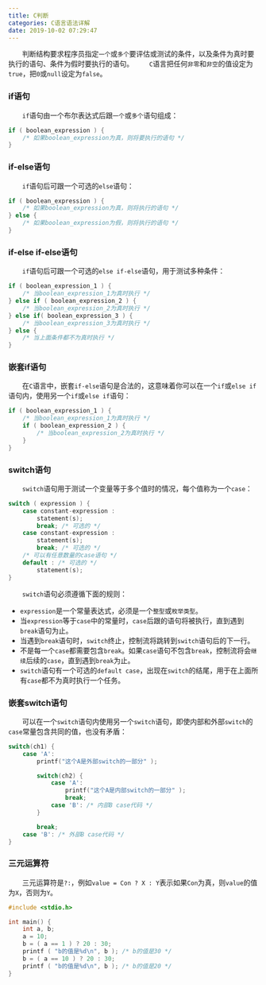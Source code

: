 ```yaml
---
title: C判断
categories: C语言语法详解
date: 2019-10-02 07:29:47
---
```

&emsp;&emsp;判断结构要求程序员指定`一个`或`多个`要评估或测试的条件，以及条件为真时要执行的语句、条件为假时要执行的语句。<!--more-->
&emsp;&emsp;`C`语言把任何`非零`和`非空`的值设定为`true`，把`0`或`null`设定为`false`。

### if语句

&emsp;&emsp;`if`语句由一个布尔表达式后跟`一个`或`多个`语句组成：

``` cpp
if ( boolean_expression ) {
    /* 如果boolean_expression为真，则将要执行的语句 */
}
```

### if-else语句

&emsp;&emsp;`if`语句后可跟一个可选的`else`语句：

``` cpp
if ( boolean_expression ) {
    /* 如果boolean_expression为真，则将执行的语句 */
} else {
    /* 如果boolean_expression为假，则将执行的语句 */
}
```

### if-else if-else语句

&emsp;&emsp;`if`语句后可跟一个可选的`else if-else`语句，用于测试多种条件：

``` cpp
if ( boolean_expression_1 ) {
    /* 当boolean_expression_1为真时执行 */
} else if ( boolean_expression_2 ) {
    /* 当boolean_expression_2为真时执行 */
} else if( boolean_expression_3 ) {
    /* 当boolean_expression_3为真时执行 */
} else {
    /* 当上面条件都不为真时执行 */
}
```

### 嵌套if语句

&emsp;&emsp;在`C`语言中，嵌套`if-else`语句是合法的，这意味着你可以在一个`if`或`else if`语句内，使用另一个`if`或`else if`语句：

``` cpp
if ( boolean_expression_1 ) {
    /* 当boolean_expression_1为真时执行 */
    if ( boolean_expression_2 ) {
        /* 当boolean_expression_2为真时执行 */
    }
}
```

### switch语句

&emsp;&emsp;`switch`语句用于测试一个变量等于多个值时的情况，每个值称为一个`case`：

``` cpp
switch ( expression ) {
    case constant-expression :
        statement(s);
        break; /* 可选的 */
    case constant-expression :
        statement(s);
        break; /* 可选的 */
    /* 可以有任意数量的case语句 */
    default : /* 可选的 */
        statement(s);
}
```

&emsp;&emsp;`switch`语句必须遵循下面的规则：

- `expression`是一个常量表达式，必须是一个`整型`或`枚举类型`。
- 当`expression`等于`case`中的常量时，`case`后跟的语句将被执行，直到遇到`break`语句为止。
- 当遇到`break`语句时，`switch`终止，控制流将跳转到`switch`语句后的下一行。
- 不是每一个`case`都需要包含`break`。如果`case`语句不包含`break`，控制流将会`继续`后续的`case`，直到遇到`break`为止。
- `switch`语句有一个可选的`default case`，出现在`switch`的结尾，用于在上面所有`case`都不为真时执行一个任务。

### 嵌套switch语句

&emsp;&emsp;可以在一个`switch`语句内使用另一个`switch`语句，即使内部和外部`switch`的`case`常量包含共同的值，也没有矛盾：

``` cpp
switch(ch1) {
    case 'A':
        printf("这个A是外部switch的一部分" );

        switch(ch2) {
            case 'A':
                printf("这个A是内部switch的一部分" );
                break;
            case 'B': /* 内部B case代码 */
        }

        break;
    case 'B': /* 外部B case代码 */
}
```

### 三元运算符

&emsp;&emsp;三元运算符是`?:`，例如`value = Con ? X : Y`表示如果`Con`为真，则`value`的值为`X`，否则为`Y`。

``` cpp
#include <stdio.h>

int main() {
    int a, b;
    a = 10;
    b = ( a == 1 ) ? 20 : 30;
    printf ( "b的值是%d\n", b ); /* b的值是30 */
    b = ( a == 10 ) ? 20 : 30;
    printf ( "b的值是%d\n", b ); /* b的值是20 */
}
```